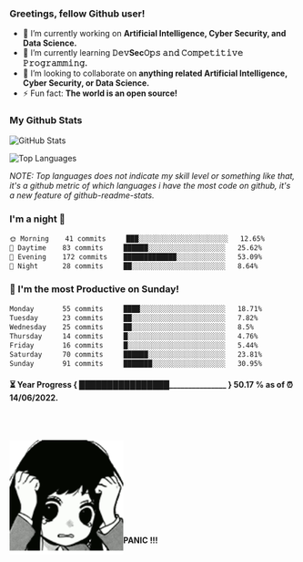 ### Greetings, fellow Github user!

- 🔭 I’m currently working on **Artificial Intelligence, Cyber Security, and Data Science.**
- 🌱 I’m currently learning **𝙳𝚎𝚟Sec𝙾𝚙𝚜 𝚊𝚗𝚍 𝙲𝚘𝚖𝚙𝚎𝚝𝚒𝚝𝚒𝚟𝚎 𝙿𝚛𝚘𝚐𝚛𝚊𝚖𝚖𝚒𝚗𝚐.**
- 👯 I’m looking to collaborate on **anything related Artificial Intelligence, Cyber Security, or Data Science.**
- ⚡ Fun fact: **The world is an open source!**

### My Github Stats

![GitHub Stats](https://github-readme-stats.vercel.app/api?username=Sitiaro&theme=radical)

![Top Languages](https://github-readme-stats.vercel.app/api/top-langs/?username=SITIARO&show_icons=true&theme=radical)

*NOTE: Top languages does not indicate my skill level or something like that, it's a github metric of which languages i have the most code on github, it's a new feature of github-readme-stats.*

### I'm a night 🦉
```
🌞 Morning    41 commits     ███░░░░░░░░░░░░░░░░░░░░░░   12.65% 
🌆 Daytime    83 commits     ██████░░░░░░░░░░░░░░░░░░░   25.62% 
🌃 Evening    172 commits    █████████████░░░░░░░░░░░░   53.09% 
🌙 Night      28 commits     ██░░░░░░░░░░░░░░░░░░░░░░░   8.64%
```
### 📅 I'm the most Productive on Sunday!
```
Monday       55 commits     ████░░░░░░░░░░░░░░░░░░░░░   18.71% 
Tuesday      23 commits     ██░░░░░░░░░░░░░░░░░░░░░░░   7.82% 
Wednesday    25 commits     ██░░░░░░░░░░░░░░░░░░░░░░░   8.5% 
Thursday     14 commits     █░░░░░░░░░░░░░░░░░░░░░░░░   4.76% 
Friday       16 commits     █░░░░░░░░░░░░░░░░░░░░░░░░   5.44% 
Saturday     70 commits     ██████░░░░░░░░░░░░░░░░░░░   23.81% 
Sunday       91 commits     ███████░░░░░░░░░░░░░░░░░░   30.95%
```

#### ⏳ Year Progress { ████████████████_______________ } 50.17 % as of ⏰ 14/06/2022. ####
<br>
<br>
<p><img align='left' src='https://github.com/Sitiaro/Sitiaro/blob/main/tenor.gif' width='200' height = '200' /></p>
<br>
<br>
<br>
<br>
<br>
<br>
<br>
<br>
<br>
<p align='left'><b>PANIC !!!</b></p>
